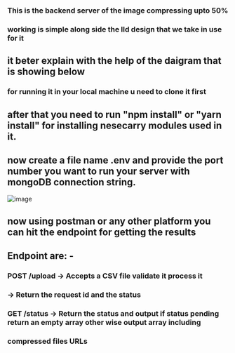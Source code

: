 ### This is the backend server of the image compressing upto 50% 
### working is simple along side the lld design that we take in use for it
## it beter explain with the help of the daigram that is showing below

### for running it in your local machine u need to clone it first 
## after that you need to run "npm install" or "yarn install" for installing nesecarry modules used in it.
## now create a file name .env and provide the port number you want to run your server with mongoDB connection string.
![image](https://github.com/user-attachments/assets/ac2e6c84-130d-4e8e-acd6-a99846ecb759)

## now using postman or any other platform you can hit the endpoint for getting the results
## Endpoint are: - 
### POST /upload -> Accepts a CSV file validate it process it
###              -> Return the request id and the status 
### GET /status -> Return the status and output if status pending return an empty array other wise output array including 
###                compressed files URLs
